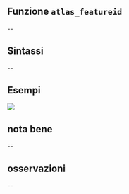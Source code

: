 ## Funzione `atlas_featureid`

--

## Sintassi

--

## Esempi

<img src="/img/variabili/atlas_featureid/atlas_featureid1.png">

## nota bene

--

## osservazioni

--